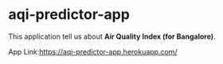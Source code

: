 # aqi-predictor-app

This application tell us about **Air Quality Index (for Bangalore)**.

App Link:https://aqi-predictor-app.herokuapp.com/
